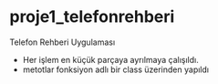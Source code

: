 # proje1_telefonrehberi
Telefon Rehberi Uygulaması
- Her işlem en küçük parçaya ayrılmaya çalışıldı.
- metotlar fonksiyon adlı bir class üzerinden yapıldı
